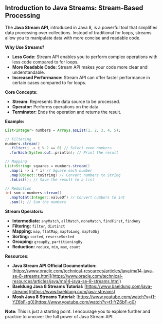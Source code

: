 ## Introduction to Java Streams: Stream-Based Processing

The **Java Stream API**, introduced in Java 8, is a powerful tool that simplifies data processing over collections. Instead of traditional for loops, streams allow you to manipulate data with more concise and readable code.

**Why Use Streams?**

* **Less Code:** Stream API enables you to perform complex operations with less code compared to for loops.
* **More Readable Code:** Stream API makes your code more clear and understandable.
* **Increased Performance:** Stream API can offer faster performance in certain cases compared to for loops.

**Core Concepts:**

* **Stream:** Represents the data source to be processed.
* **Operator:** Performs operations on the data.
* **Terminator:** Ends the operation and returns the result.

**Example:**

```java
List<Integer> numbers = Arrays.asList(1, 2, 3, 4, 5);

// Filtering
numbers.stream()
  .filter(i -> i % 2 == 0) // Select even numbers
  .forEach(System.out::println); // Print the result

// Mapping
List<String> squares = numbers.stream()
  .map(i -> i * i) // Square each number
  .map(Object::toString) // Convert numbers to String
  .toList(); // Save the result to a list

// Reduction
int sum = numbers.stream()
  .mapToInt(Integer::valueOf) // Convert numbers to int
  .sum(); // Sum the numbers
```

**Stream Operators:**

* **Intermediate:** `anyMatch`, `allMatch`, `noneMatch`, `findFirst`, `findAny`
* **Filtering:** `filter`, `distinct`
* **Mapping:** `map`, `flatMap`, `mapToLong`, `mapToObj`
* **Sorting:** `sorted`, `reverseSorted`
* **Grouping:** `groupBy`, `partitioningBy`
* **Reduction:** `reduce`, `min`, `max`, `count`

**Resources:**

* **Java Stream API Official Documentation:** [https://www.oracle.com/technical-resources/articles/java/ma14-java-se-8-streams.html](https://www.oracle.com/technical-resources/articles/java/ma14-java-se-8-streams.html)
* **Baeldung Java 8 Streams Tutorial:** [https://www.baeldung.com/java-streams](https://www.baeldung.com/java-streams)
* **Mosh Java 8 Streams Tutorial:** [https://www.youtube.com/watch?v=t1-YZ6bF-g0](https://www.youtube.com/watch?v=t1-YZ6bF-g0)

**Note:** This is just a starting point. I encourage you to explore further and practice to uncover the full power of Java Stream API.

